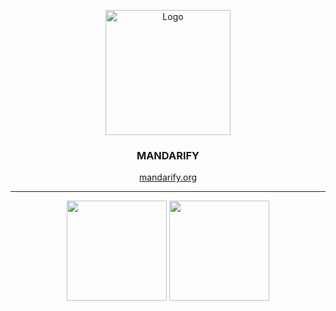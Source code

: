 <p align="center">
	<a href="https://github.com/mandarify">
		<img width="200" src="https://raw.githubusercontent.com/mandarify/mandarify/refs/heads/main/src/logo_bg_transparent.svg" alt="Logo"/>
	</a>
</p>
<h3 align="center"><strong>MANDARIFY</strong></h3>
<p align="center">
	<a href="https://mandarify.org">mandarify.org</a>
</p>


---


<p align="center">
	<img
		src="https://github-readme-stats.vercel.app/api/top-langs/?username=mandarify&layout=compact&title_color=000&text_color=000&icon_color=ED872E&bg_color=F2F2F2&show_icons=true&hide_rank=true&include_all_commits=true&hide_title=true&border_color=D7D7D7&hide_border=false"
		height="160"
	/>
	<img
		src="https://github-readme-stats.vercel.app/api?username=mandarify&title_color=000&text_color=000&icon_color=ED872E&bg_color=F2F2F2&show_icons=true&hide_rank=true&include_all_commits=true&hide_title=true&border_color=D7D7D7&hide_border=false
      "
		height="160"
	/>
</p>